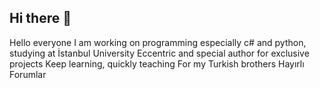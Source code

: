 ## Hi there 👋

Hello everyone I am working on programming especially c# and python, studying at İstanbul University
Eccentric and special author for exclusive projects
Keep learning, quickly teaching
For my Turkish brothers Hayırlı Forumlar
